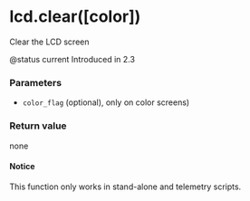 # lcd.clear(\[color])

Clear the LCD screen

@status current Introduced in 2.3

### Parameters

* `color_flag` (optional), only on color screens)

### Return value

none

#### Notice

This function only works in stand-alone and telemetry scripts.
